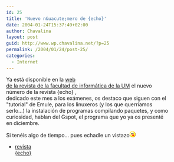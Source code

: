 ```yaml
---
id: 25
title: 'Nuevo n&uacute;mero de {echo}'
date: 2004-01-24T15:37:49+02:00
author: Chavalina
layout: post
guid: http://www.wp.chavalina.net/?p=25
permalink: /2004/01/24/post-25/
categories:
  - Internet
---
```

Ya está disponible en la <a href="http://dafi.dif.um.es/revista/" target="_blank">web<br /> de la revista de la facultad de informática de la UM</a> el nuevo  
n&uacute;mero de la revista {echo} [](http://dafi.dif.um.es/revista/archivos/numero012/numero012.pdf),  
dedicado este mes a los exámenes, os destaco que siguen con el  
"tutorial" de Emule, para los linuxeros (y los que querríamos  
serlo…) la instalación de programas compilando paquetes, y como  
curiosidad, hablan del Gspot, el programa que yo ya os presenté  
en diciembre.

Si tenéis algo de tiempo… pues echadle un vistazo![lengua](/imagenes/emoticonos/lengua.gif) 

  * [revista  
    {echo}](http://dafi.dif.um.es/revista/archivos/numero012/numero012.pdf)